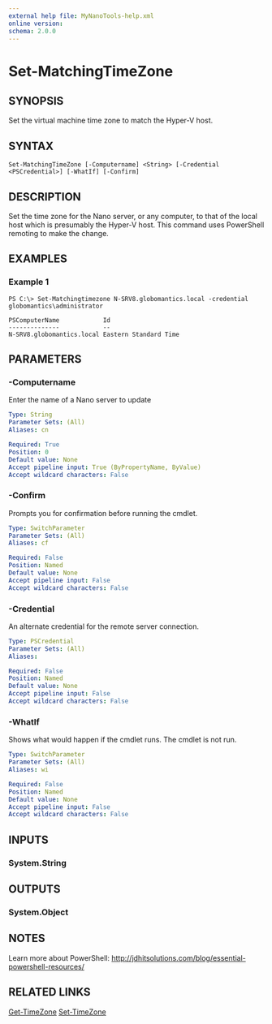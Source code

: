 ```yaml
---
external help file: MyNanoTools-help.xml
online version: 
schema: 2.0.0
---
```


# Set-MatchingTimeZone

## SYNOPSIS
Set the virtual machine time zone to match the Hyper-V host.


## SYNTAX

```
Set-MatchingTimeZone [-Computername] <String> [-Credential <PSCredential>] [-WhatIf] [-Confirm]
```

## DESCRIPTION
Set the time zone for the Nano server, or any computer, to that of the local host which is presumably the Hyper-V host. This command uses PowerShell remoting to make the change.

## EXAMPLES

### Example 1
```
PS C:\> Set-Matchingtimezone N-SRV8.globomantics.local -credential globomantics\administrator

PSComputerName            Id
--------------            --
N-SRV8.globomantics.local Eastern Standard Time
```

## PARAMETERS

### -Computername
Enter the name of a Nano server to update

```yaml
Type: String
Parameter Sets: (All)
Aliases: cn

Required: True
Position: 0
Default value: None
Accept pipeline input: True (ByPropertyName, ByValue)
Accept wildcard characters: False
```

### -Confirm
Prompts you for confirmation before running the cmdlet.

```yaml
Type: SwitchParameter
Parameter Sets: (All)
Aliases: cf

Required: False
Position: Named
Default value: None
Accept pipeline input: False
Accept wildcard characters: False
```

### -Credential
An alternate credential for the remote server connection.

```yaml
Type: PSCredential
Parameter Sets: (All)
Aliases: 

Required: False
Position: Named
Default value: None
Accept pipeline input: False
Accept wildcard characters: False
```

### -WhatIf
Shows what would happen if the cmdlet runs.
The cmdlet is not run.

```yaml
Type: SwitchParameter
Parameter Sets: (All)
Aliases: wi

Required: False
Position: Named
Default value: None
Accept pipeline input: False
Accept wildcard characters: False
```

## INPUTS

### System.String

## OUTPUTS

### System.Object

## NOTES
Learn more about PowerShell:
http://jdhitsolutions.com/blog/essential-powershell-resources/

## RELATED LINKS
[Get-TimeZone]()
[Set-TimeZone]()
